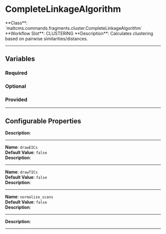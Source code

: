 <h1>CompleteLinkageAlgorithm</h1>
**Class**: `maltcms.commands.fragments.cluster.CompleteLinkageAlgorithm`  
**Workflow Slot**: CLUSTERING  
**Description**: Calculates clustering based on pairwise similarities/distances.  

---

<h2>Variables</h2>
<h3>Required</h3>

<h3>Optional</h3>

<h3>Provided</h3>


---

<h2>Configurable Properties</h2>

**Description**:  
  

---

**Name**: `drawEICs`  
**Default Value**: `false`  
**Description**:  
  

---

**Name**: `drawTICs`  
**Default Value**: `false`  
**Description**:  
  

---

**Name**: `normalize_scans`  
**Default Value**: `false`  
**Description**:  
  

---


**Description**:  
  

---



